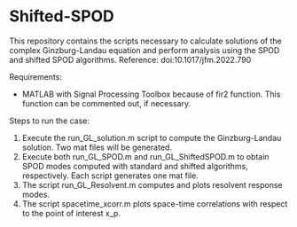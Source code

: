 # Shifted-SPOD

This repository contains the scripts necessary to calculate solutions of the complex Ginzburg-Landau equation and perform analysis using the SPOD and shifted SPOD algorithms.
Reference: doi:10.1017/jfm.2022.790

Requirements:
- MATLAB with Signal Processing Toolbox because of fir2 function. This function can be commented out, if necessary.

Steps to run the case:

1. Execute the run_GL_solution.m script to compute the Ginzburg-Landau solution. Two mat files will be generated.
2. Execute both run_GL_SPOD.m and run_GL_ShiftedSPOD.m to obtain SPOD modes computed with standard and shifted algorithms, respectively. Each script generates one mat file.
3. The script run_GL_Resolvent.m computes and plots resolvent response modes.
4. The script spacetime_xcorr.m plots space-time correlations with respect to the point of interest x_p. 
